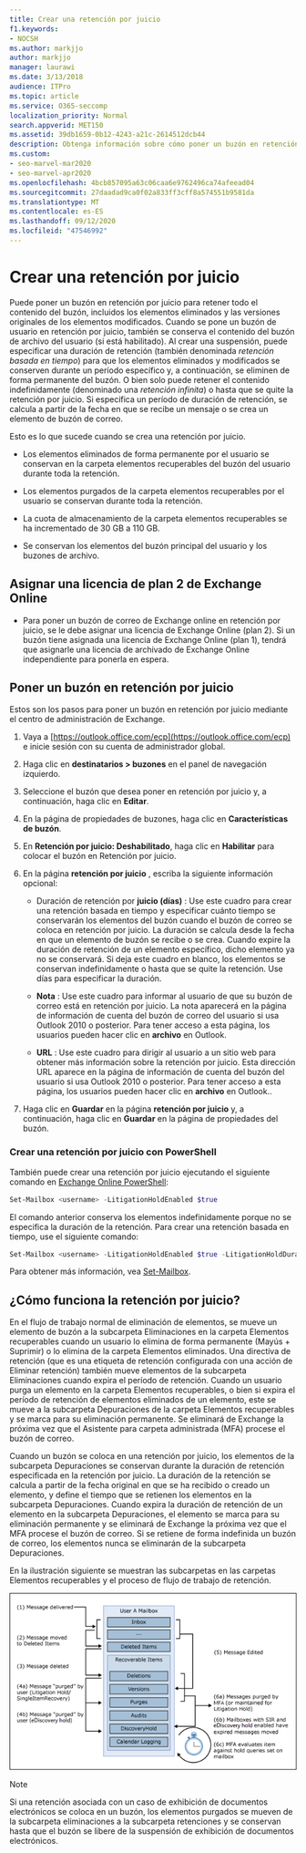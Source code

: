 ```yaml
---
title: Crear una retención por juicio
f1.keywords:
- NOCSH
ms.author: markjjo
author: markjjo
manager: laurawi
ms.date: 3/13/2018
audience: ITPro
ms.topic: article
ms.service: O365-seccomp
localization_priority: Normal
search.appverid: MET150
ms.assetid: 39db1659-0b12-4243-a21c-2614512dcb44
description: Obtenga información sobre cómo poner un buzón en retención por juicio y conservar todo el contenido del buzón durante una investigación.
ms.custom:
- seo-marvel-mar2020
- seo-marvel-apr2020
ms.openlocfilehash: 4bcb857095a63c06caa6e9762496ca74afeead04
ms.sourcegitcommit: 27daadad9ca0f02a833ff3cff8a574551b9581da
ms.translationtype: MT
ms.contentlocale: es-ES
ms.lasthandoff: 09/12/2020
ms.locfileid: "47546992"
---
```

# <a name="create-a-litigation-hold"></a>Crear una retención por juicio

Puede poner un buzón en retención por juicio para retener todo el contenido del buzón, incluidos los elementos eliminados y las versiones originales de los elementos modificados. Cuando se pone un buzón de usuario en retención por juicio, también se conserva el contenido del buzón de archivo del usuario (si está habilitado). Al crear una suspensión, puede especificar una duración de retención (también denominada *retención basada en tiempo*) para que los elementos eliminados y modificados se conserven durante un período específico y, a continuación, se eliminen de forma permanente del buzón. O bien solo puede retener el contenido indefinidamente (denominado una *retención infinita*) o hasta que se quite la retención por juicio. Si especifica un período de duración de retención, se calcula a partir de la fecha en que se recibe un mensaje o se crea un elemento de buzón de correo. 
  
Esto es lo que sucede cuando se crea una retención por juicio.
  
- Los elementos eliminados de forma permanente por el usuario se conservan en la carpeta elementos recuperables del buzón del usuario durante toda la retención.
    
- Los elementos purgados de la carpeta elementos recuperables por el usuario se conservan durante toda la retención.
    
- La cuota de almacenamiento de la carpeta elementos recuperables se ha incrementado de 30 GB a 110 GB.
    
- Se conservan los elementos del buzón principal del usuario y los buzones de archivo.
    
## <a name="assign-an-exchange-online-plan-2-license"></a>Asignar una licencia de plan 2 de Exchange Online

- Para poner un buzón de correo de Exchange online en retención por juicio, se le debe asignar una licencia de Exchange Online (plan 2). Si un buzón tiene asignada una licencia de Exchange Online (plan 1), tendrá que asignarle una licencia de archivado de Exchange Online independiente para ponerla en espera.
    

## <a name="place-a-mailbox-on-litigation-hold"></a>Poner un buzón en retención por juicio

Estos son los pasos para poner un buzón en retención por juicio mediante el centro de administración de Exchange.

1. Vaya a [https://outlook.office.com/ecp](https://outlook.office.com/ecp) e inicie sesión con su cuenta de administrador global.

2. Haga clic en **destinatarios > buzones** en el panel de navegación izquierdo.

3. Seleccione el buzón que desea poner en retención por juicio y, a continuación, haga clic en **Editar**.

4. En la página de propiedades de buzones, haga clic en **Características de buzón**.
    
5. En **Retención por juicio: Deshabilitado**, haga clic en **Habilitar** para colocar el buzón en Retención por juicio.
    
6. En la página **retención por juicio** , escriba la siguiente información opcional: 
    
    - Duración de retención por **juicio (días)** : Use este cuadro para crear una retención basada en tiempo y especificar cuánto tiempo se conservarán los elementos del buzón cuando el buzón de correo se coloca en retención por juicio. La duración se calcula desde la fecha en que un elemento de buzón se recibe o se crea. Cuando expire la duración de retención de un elemento específico, dicho elemento ya no se conservará. Si deja este cuadro en blanco, los elementos se conservan indefinidamente o hasta que se quite la retención. Use días para especificar la duración.
    
    - **Nota** : Use este cuadro para informar al usuario de que su buzón de correo está en retención por juicio. La nota aparecerá en la página de información de cuenta del buzón de correo del usuario si usa Outlook 2010 o posterior. Para tener acceso a esta página, los usuarios pueden hacer clic en **archivo** en Outlook.
    
    - **URL** : Use este cuadro para dirigir al usuario a un sitio web para obtener más información sobre la retención por juicio. Esta dirección URL aparece en la página de información de cuenta del buzón del usuario si usa Outlook 2010 o posterior. Para tener acceso a esta página, los usuarios pueden hacer clic en **archivo** en Outlook..

7. Haga clic en **Guardar** en la página **retención por juicio** y, a continuación, haga clic en **Guardar** en la página de propiedades del buzón.

### <a name="create-a-litigation-hold-using-powershell"></a>Crear una retención por juicio con PowerShell

También puede crear una retención por juicio ejecutando el siguiente comando en [Exchange Online PowerShell](https://docs.microsoft.com/powershell/exchange/connect-to-exchange-online-powershell):

```powershell
Set-Mailbox <username> -LitigationHoldEnabled $true
```

El comando anterior conserva los elementos indefinidamente porque no se especifica la duración de la retención. Para crear una retención basada en tiempo, use el siguiente comando:

```powershell
Set-Mailbox <username> -LitigationHoldEnabled $true -LitigationHoldDuration <number of days>
```

Para obtener más información, vea [Set-Mailbox](https://docs.microsoft.com/powershell/module/exchange/set-mailbox).

## <a name="how-does-litigation-hold-work"></a>¿Cómo funciona la retención por juicio?

En el flujo de trabajo normal de eliminación de elementos, se mueve un elemento de buzón a la subcarpeta Eliminaciones en la carpeta Elementos recuperables cuando un usuario lo elimina de forma permanente (Mayús + Suprimir) o lo elimina de la carpeta Elementos eliminados. Una directiva de retención (que es una etiqueta de retención configurada con una acción de Eliminar retención) también mueve elementos de la subcarpeta Eliminaciones cuando expira el período de retención. Cuando un usuario purga un elemento en la carpeta Elementos recuperables, o bien si expira el período de retención de elementos eliminados de un elemento, este se mueve a la subcarpeta Depuraciones de la carpeta Elementos recuperables y se marca para su eliminación permanente. Se eliminará de Exchange la próxima vez que el Asistente para carpeta administrada (MFA) procese el buzón de correo.

Cuando un buzón se coloca en una retención por juicio, los elementos de la subcarpeta Depuraciones se conservan durante la duración de retención especificada en la retención por juicio. La duración de la retención se calcula a partir de la fecha original en que se ha recibido o creado un elemento, y define el tiempo que se retienen los elementos en la subcarpeta Depuraciones. Cuando expira la duración de retención de un elemento en la subcarpeta Depuraciones, el elemento se marca para su eliminación permanente y se eliminará de Exchange la próxima vez que el MFA procese el buzón de correo. Si se retiene de forma indefinida un buzón de correo, los elementos nunca se eliminarán de la subcarpeta Depuraciones.

En la ilustración siguiente se muestran las subcarpetas en las carpetas Elementos recuperables y el proceso de flujo de trabajo de retención.

![Ciclo de vida de retención por juicio](../media/LitigationHoldLifeCycle.png)

> [!NOTE]
> Si una retención asociada con un caso de exhibición de documentos electrónicos se coloca en un buzón, los elementos purgados se mueven de la subcarpeta eliminaciones a la subcarpeta retenciones y se conservan hasta que el buzón se libere de la suspensión de exhibición de documentos electrónicos.
  
